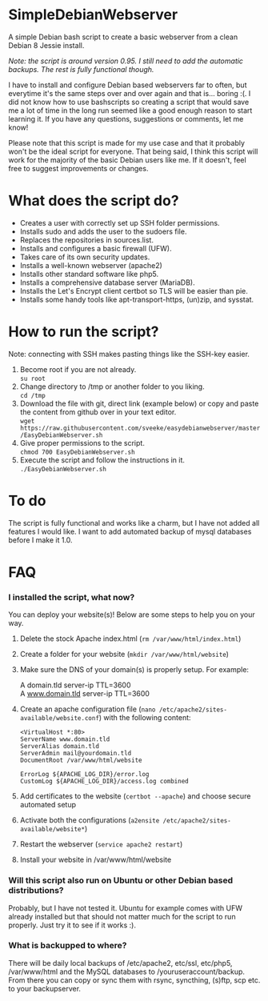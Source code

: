 # SimpleDebianWebserver
A simple Debian bash script to create a basic webserver from a clean Debian 8 Jessie install.

*Note: the script is around version 0.95. I still need to add the automatic backups. The rest is fully functional though.*

I have to install and configure Debian based webservers far to often, but everytime it's the same steps over and over again and that is... boring :(. I did not know how to use bashscripts so creating a script that would save me a lot of time in the long run seemed like a good enough reason to start learning it. If you have any questions, suggestions or comments, let me know!

Please note that this script is made for my use case and that it probably won't be the ideal script for everyone. That being said, I think this script will work for the majority of the basic Debian users like me. If it doesn't, feel free to suggest improvements or changes.

# What does the script do?

- Creates a user with correctly set up SSH folder permissions.
- Installs sudo and adds the user to the sudoers file.
- Replaces the repositories in sources.list.
- Installs and configures a basic firewall (UFW).
- Takes care of its own security updates.
- Installs a well-known webserver (apache2)
- Installs other standard software like php5.
- Installs a comprehensive database server (MariaDB).
- Installs the Let's Encrypt client certbot so TLS will be easier than pie.
- Installs some handy tools like apt-transport-https, (un)zip, and sysstat.

# How to run the script?
Note: connecting with SSH makes pasting things like the SSH-key easier.

1. Become root if you are not already.  
   ```su root```
2. Change directory to /tmp or another folder to you liking.  
   ```cd /tmp```
3. Download the file with git, direct link (example below) or copy and paste the content from github over in your text editor.  
   ```wget https://raw.githubusercontent.com/sveeke/easydebianwebserver/master/EasyDebianWebserver.sh```
5. Give proper permissions to the script.  
   ```chmod 700 EasyDebianWebserver.sh```
6. Execute the script and follow the instructions in it.  
   ```./EasyDebianWebserver.sh ```

# To do
The script is fully functional and works like a charm, but I have not added all features I would like. I want to add automated backup of mysql databases before I make it 1.0.

# FAQ
### I installed the script, what now?
You can deploy your website(s)! Below are some steps to help you on your way.

1. Delete the stock Apache index.html (```rm /var/www/html/index.html```)
2. Create a folder for your website (```mkdir /var/www/html/website```)
3. Make sure the DNS of your domain(s) is properly setup. For example:  
   
   A domain.tld server-ip TTL=3600  
   A www.domain.tld server-ip TTL=3600  
4. Create an apache configuration file (```nano /etc/apache2/sites-available/website.conf```) with the following content:  
   
   ```<VirtualHost *:80>```  
      ```ServerName www.domain.tld```  
      ```ServerAlias domain.tld```  
      ```ServerAdmin mail@yourdomain.tld```  
      ```DocumentRoot /var/www/html/website```  

      ```ErrorLog ${APACHE_LOG_DIR}/error.log```  
      ```CustomLog ${APACHE_LOG_DIR}/access.log combined```

5. Add certificates to the website (```certbot --apache```) and choose secure automated setup
6. Activate both the configurations (```a2ensite /etc/apache2/sites-available/website*```)
7. Restart the webserver (```service apache2 restart```)
8. Install your website in /var/www/html/website

### Will this script also run on Ubuntu or other Debian based distributions?
Probably, but I have not tested it. Ubuntu for example comes with UFW already installed but that should not matter much for the script to run properly. Just try it to see if it works :).

### What is backupped to where?
There will be daily local backups of /etc/apache2, etc/ssl, etc/php5, /var/www/html and the MySQL databases to /youruseraccount/backup. From there you can copy or sync them with rsync, syncthing, (s)ftp, scp etc. to your backupserver.
